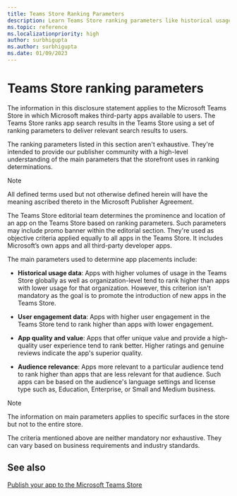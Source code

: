 ```yaml
---
title: Teams Store Ranking Parameters
description: Learn Teams Store ranking parameters like historical usage, user engagement data, app quality and values, audience relevance, and app update or new release.
ms.topic: reference
ms.localizationpriority: high
author: surbhigupta
ms.author: surbhigupta
ms.date: 01/09/2023
---
```

# Teams Store ranking parameters

The information in this disclosure statement applies to the Microsoft Teams Store in which Microsoft makes third-party apps available to users. The Teams Store ranks app search results in the Teams Store using a set of ranking parameters to deliver relevant search results to users.

The ranking parameters listed in this section aren't exhaustive. They're intended to provide our publisher community with a high-level understanding of the main parameters that the storefront uses in ranking determinations.

> [!NOTE]
> All defined terms used but not otherwise defined herein will have the meaning ascribed thereto in the Microsoft Publisher Agreement.

The Teams Store editorial team determines the prominence and location of an app on the Teams Store based on ranking parameters. Such parameters may include promo banner within the editorial section. They're used as objective criteria applied equally to all apps in the Teams Store. It includes Microsoft’s own apps and all third-party developer apps.

The main parameters used to determine app placements include:

- **Historical usage data**: Apps with higher volumes of usage in the Teams Store globally as well as organization-level tend to rank higher than apps with lower usage for that organization. However, this criterion isn't mandatory as the goal is to promote the introduction of new apps in the Teams Store.

- **User engagement data**: Apps with higher user engagement in the Teams Store tend to rank higher than apps with lower engagement.

- **App quality and value**: Apps that offer unique value and provide a high-quality user experience tend to rank better. Higher ratings and genuine reviews indicate the app's superior quality.

- **Audience relevance**: Apps more relevant to a particular audience tend to rank higher than apps that are less relevant for that audience. Such apps can be based on the audience's language settings and license type such as, Education, Enterprise, or Small and Medium business.

> [!NOTE]
> The information on main parameters applies to specific surfaces in the store but not to the entire store.

The criteria mentioned above are neither mandatory nor exhaustive. They can vary based on business requirements and industry standards.

## See also

[Publish your app to the Microsoft Teams Store](../publish.md)
